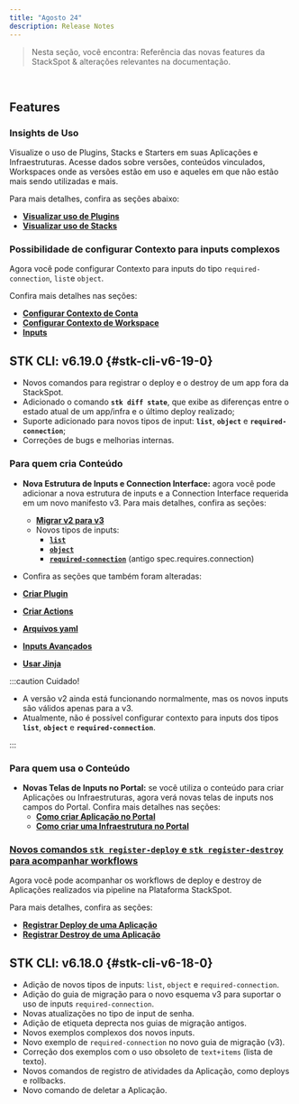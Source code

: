 ```yaml
---
title: "Agosto 24"
description: Release Notes
---
```


> Nesta seção, você encontra: Referência das novas features da StackSpot & alterações relevantes na documentação.

<br/>

## **Features** 

### **Insights de Uso**

Visualize o uso de Plugins, Stacks e Starters em suas Aplicações e Infraestruturas. Acesse dados sobre versões, conteúdos vinculados, Workspaces onde as versões estão em uso e aqueles em que não estão mais sendo utilizadas e mais.

Para mais detalhes, confira as seções abaixo:

- [**Visualizar uso de Plugins**](/create-use/create-content/plugin/usage-plugin)
- [**Visualizar uso de Stacks**](/create-use/create-content/stack/usage-stack)


### **Possibilidade de configurar Contexto para inputs complexos**

Agora você pode configurar Contexto para inputs do tipo `required-connection`, `list`e `object`. 

Confira mais detalhes nas seções: 

- [**Configurar Contexto de Conta**](/home/account/organization/configure-context-account) 
- [**Configurar Contexto de Workspace**](/home/workspace/stacks-and-context/setup-context)
- [**Inputs**](/create-use/create-content/yaml-files/inputs)

## **STK CLI: v6.19.0** {#stk-cli-v6-19-0}

- Novos comandos para registrar o deploy e o destroy de um app fora da StackSpot.
- Adicionado o comando **`stk diff state`**, que exibe as diferenças entre o estado atual de um app/infra e o último deploy realizado;
- Suporte adicionado para novos tipos de input: **`list`**, **`object`** e **`required-connection`**;
- Correções de bugs e melhorias internas.


### **Para quem cria Conteúdo**

- **Nova Estrutura de Inputs e Connection Interface:** agora você pode adicionar a nova estrutura de inputs e a Connection Interface requerida em um novo manifesto v3. Para mais detalhes, confira as seções:
    - [**Migrar v2 para v3**](/home/migration/migrate-manifest)
    - Novos tipos de inputs:
      - [**`list`**](/create-use/create-content/yaml-files/inputs)
      - [**`object`**](/create-use/create-content/yaml-files/inputs)
      - [**`required-connection`**](/create-use/create-content/yaml-files/inputs) (antigo spec.requires.connection)

- Confira as seções que também foram alteradas:

- [**Criar Plugin**](/create-use/create-content/plugin/create-plugin#usar-connections-interfaces)
- [**Criar Actions**](/create-use/create-content/action/run-action)
- [**Arquivos yaml**](/create-use/create-content/yaml-files/intro-yaml)
- [**Inputs Avançados**](/create-use/create-content/yaml-files/advanced-inputs)
- [**Usar Jinja**](/create-use/create-content/yaml-files/jinja)

:::caution Cuidado!

- A versão v2 ainda está funcionando normalmente, mas os novos inputs são válidos apenas para a v3.
- Atualmente, não é possível configurar contexto para inputs dos tipos **`list`**, **`object`** e **`required-connection`**.

:::

### **Para quem usa o Conteúdo**

- **Novas Telas de Inputs no Portal:** se você utiliza o conteúdo para criar Aplicações ou Infraestruturas, agora verá novas telas de inputs nos campos do Portal. Confira mais detalhes nas seções:
    - [**Como criar Aplicação no Portal**](/create-use/use-content/application/create-app-portal)
    - [**Como criar uma Infraestrutura no Portal**](/create-use/use-content/infra/create-infra-portal)


### [**Novos comandos `stk register-deploy` e `stk register-destroy` para acompanhar workflows**](/home/stk-cli/commands/application-commands)

Agora você pode acompanhar os workflows de deploy e destroy de Aplicações realizados via pipeline na Plataforma StackSpot.

Para mais detalhes, confira as seções:

- [**Registrar Deploy de uma Aplicação**](/deployment/deploy/register-app-deployment)
- [**Registrar Destroy de uma Aplicação**](/deployment/deploy/register-app-destroy)

## **STK CLI: v6.18.0** {#stk-cli-v6-18-0}

- Adição de novos tipos de inputs: `list`, `object` e `required-connection`.
- Adição do guia de migração para o novo esquema v3 para suportar o uso de inputs `required-connection`.
- Novas atualizações no tipo de input de senha.
- Adição de etiqueta deprecta nos guias de migração antigos.
- Novos exemplos complexos dos novos inputs.
- Novo exemplo de `required-connection` no novo guia de migração (v3).
- Correção dos exemplos com o uso obsoleto de `text+items` (lista de texto).
- Novos comandos de registro de atividades da Aplicação, como deploys e rollbacks.
- Novo comando de deletar a Aplicação. 


<br/>